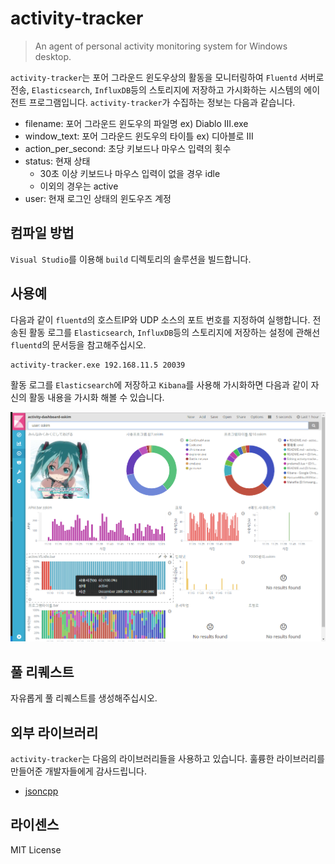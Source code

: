 # activity-tracker
> An agent of personal activity monitoring system for Windows desktop.

`activity-tracker`는 포어 그라운드 윈도우상의 활동을 모니터링하여 `Fluentd` 서버로 전송, `Elasticsearch`, `InfluxDB`등의 스토리지에 저장하고 가시화하는 시스템의 에이전트 프로그램입니다. `activity-tracker`가 수집하는 정보는 다음과 같습니다.

* filename: 포어 그라운드 윈도우의 파일명 ex) Diablo III.exe
* window_text: 포어 그라운드 윈도우의 타이틀 ex) 디아블로 III
* action_per_second: 초당 키보드나 마우스 입력의 횟수
* status: 현재 상태
  * 30초 이상 키보드나 마우스 입력이 없을 경우 idle
  * 이외의 경우는 active
* user: 현재 로그인 상태의 윈도우즈 계정

## 컴파일 방법

`Visual Studio`를 이용해 `build` 디렉토리의 솔루션을 빌드합니다.

## 사용예

다음과 같이 `fluentd`의 호스트IP와  UDP 소스의 포트 번호를 지정하여 실행합니다. 전송된 활동 로그를 `Elasticsearch`, `InfluxDB`등의 스토리지에 저장하는 설정에 관해선 `fluentd`의 문서등을 참고해주십시오.

```sh
activity-tracker.exe 192.168.11.5 20039
```

활동 로그를 `Elasticsearch`에 저장하고 `Kibana`를 사용해 가시화하면 다음과 같이 자신의 활동 내용을 가시화 해볼 수 있습니다.


![dashboard-example](images/dashboard.png)

## 풀 리퀘스트

자유롭게 풀 리퀘스트를 생성해주십시오.

## 외부 라이브러리
`activity-tracker`는 다음의 라이브러리들을 사용하고 있습니다. 훌륭한 라이브러리를 만들어준 개발자들에게 감사드립니다.

* [jsoncpp](https://github.com/open-source-parsers/jsoncpp)

## 라이센스
MIT License

